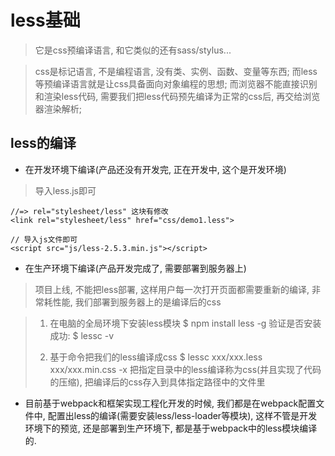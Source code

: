 # less基础

> 它是css预编译语言, 和它类似的还有sass/stylus...

> css是标记语言, 不是编程语言, 没有类、实例、函数、变量等东西; 而less等预编译语言就是让css具备面向对象编程的思想; 而浏览器不能直接识别和渲染less代码, 需要我们把less代码预先编译为正常的css后, 再交给浏览器渲染解析;

## less的编译
- 在开发环境下编译(产品还没有开发完, 正在开发中, 这个是开发环境)
> 导入less.js即可
```
//=> rel="stylesheet/less" 这块有修改
<link rel="stylesheet/less" href="css/demo1.less">

// 导入js文件即可
<script src="js/less-2.5.3.min.js"></script>
```




- 在生产环境下编译(产品开发完成了, 需要部署到服务器上)
> 项目上线, 不能把less部署, 这样用户每一次打开页面都需要重新的编译, 非常耗性能, 我们部署到服务器上的是编译后的css

> 1. 在电脑的全局环境下安装less模块
>       $ npm install less -g
>       验证是否安装成功: $ lessc -v
> 
> 2. 基于命令把我们的less编译成css
>       $ lessc xxx/xxx.less xxx/xxx.min.css -x
>       把指定目录中的less编译称为css(并且实现了代码的压缩), 把编译后的css存入到具体指定路径中的文件里
> 


- 目前基于webpack和框架实现工程化开发的时候, 我们都是在webpack配置文件中, 配置出less的编译(需要安装less/less-loader等模块), 这样不管是开发环境下的预览, 还是部署到生产环境下, 都是基于webpack中的less模块编译的.







